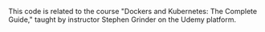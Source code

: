 This code is related to the course "Dockers and Kubernetes: The Complete Guide," taught by instructor Stephen Grinder on the Udemy platform.
